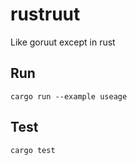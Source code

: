 # rustruut
Like goruut except in rust


## Run

```console
cargo run --example useage
```

## Test

```console
cargo test
```